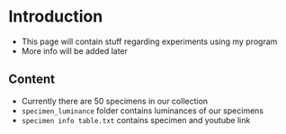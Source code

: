 # Introduction
- This page will contain stuff regarding experiments using my program
- More info will be added later

## Content
- Currently there are 50 specimens in our collection
- `specimen_luminance` folder contains luminances of our specimens
- `specimen info table.txt` contains specimen and youtube link

